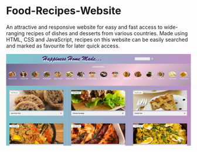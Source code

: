 # Food-Recipes-Website
An attractive and responsive website for easy and fast access to wide-ranging recipes of dishes and desserts from various countries. Made using HTML, CSS and JavaScript, recipes on this website can be easily searched and marked as favourite for later quick access.



![](images/RecipesPic.PNG)
